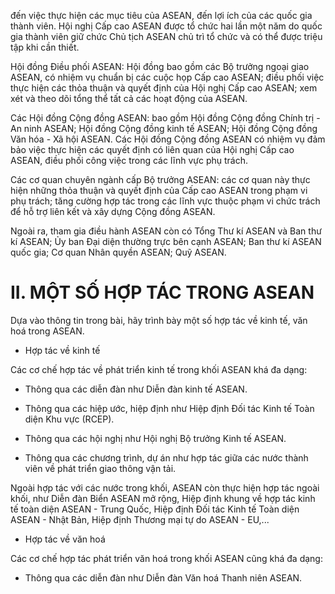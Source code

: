đến việc thực hiện các mục tiêu của ASEAN, đến lợi ích của các quốc gia thành viên. Hội nghị Cấp cao ASEAN được tổ chức hai lần một năm do quốc gia thành viên giữ chức Chủ tịch ASEAN chủ trì tổ chức và có thể được triệu tập khi cần thiết.

Hội đồng Điều phối ASEAN: Hội đồng bao gồm các Bộ trưởng ngoại giao ASEAN, có nhiệm vụ chuẩn bị các cuộc họp Cấp cao ASEAN; điều phối việc thực hiện các thỏa thuận và quyết định của Hội nghị Cấp cao ASEAN; xem xét và theo dõi tổng thể tất cả các hoạt động của ASEAN.

Các Hội đồng Cộng đồng ASEAN: bao gồm Hội đồng Cộng đồng Chính trị - An ninh ASEAN; Hội đồng Cộng đồng kinh tế ASEAN; Hội đồng Cộng đồng Văn hóa - Xã hội ASEAN. Các Hội đồng Cộng đồng ASEAN có nhiệm vụ đảm bảo việc thực hiện các quyết định có liên quan của Hội nghị Cấp cao ASEAN, điều phối công việc trong các lĩnh vực phụ trách.

Các cơ quan chuyên ngành cấp Bộ trưởng ASEAN: các cơ quan này thực hiện những thỏa thuận và quyết định của Cấp cao ASEAN trong phạm vi phụ trách; tăng cường hợp tác trong các lĩnh vực thuộc phạm vi chức trách để hỗ trợ liên kết và xây dựng Cộng đồng ASEAN.

Ngoài ra, tham gia điều hành ASEAN còn có Tổng Thư kí ASEAN và Ban thư kí ASEAN; Ủy ban Đại diện thường trực bên cạnh ASEAN; Ban thư kí ASEAN quốc gia; Cơ quan Nhân quyền ASEAN; Quỹ ASEAN.

# II. MỘT SỐ HỢP TÁC TRONG ASEAN

Dựa vào thông tin trong bài, hãy trình bày một số hợp tác về kinh tế, văn hoá trong ASEAN.

- Hợp tác về kinh tế

Các cơ chế hợp tác về phát triển kinh tế trong khối ASEAN khá đa dạng:

+ Thông qua các diễn đàn như Diễn đàn kinh tế ASEAN.

+ Thông qua các hiệp ước, hiệp định như Hiệp định Đối tác Kinh tế Toàn diện Khu vực (RCEP).

+ Thông qua các hội nghị như Hội nghị Bộ trưởng Kinh tế ASEAN.

+ Thông qua các chương trình, dự án như hợp tác giữa các nước thành viên về phát triển giao thông vận tải.

Ngoài hợp tác với các nước trong khối, ASEAN còn thực hiện hợp tác ngoài khối, như Diễn đàn Biển ASEAN mở rộng, Hiệp định khung về hợp tác kinh tế toàn diện ASEAN - Trung Quốc, Hiệp định Đối tác Kinh tế Toàn diện ASEAN - Nhật Bản, Hiệp định Thương mại tự do ASEAN - EU,...

- Hợp tác về văn hoá

Các cơ chế hợp tác phát triển văn hoá trong khối ASEAN cũng khá đa dạng:

+ Thông qua các diễn đàn như Diễn đàn Văn hoá Thanh niên ASEAN.